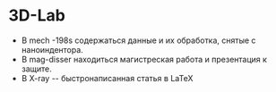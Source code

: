 # 3D-Lab
- В mech -198s содержаться данные и их обработка, снятые с наноиндентора. 
- В mag-disser находиться магистреская работа и презентация к защите.
- В X-ray -- быстронаписанная статья в LaTeX 
